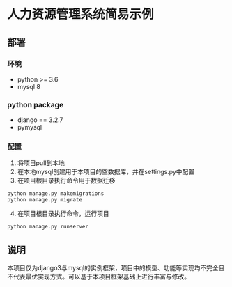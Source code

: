 # 人力资源管理系统简易示例
## 部署
### 环境
+ python >= 3.6
+ mysql 8
### python package
+ django == 3.2.7
+ pymysql

### 配置
1. 将项目pull到本地
2. 在本地mysql创建用于本项目的空数据库，并在settings.py中配置
3. 在项目根目录执行命令用于数据迁移
```
python manage.py makemigrations
python manage.py migrate
```
4. 在项目根目录执行命令，运行项目
```
python manage.py runserver
```

## 说明
本项目仅为django3与mysql的实例框架，项目中的模型、功能等实现均不完全且不代表最优实现方式。可以基于本项目框架基础上进行丰富与修改。

